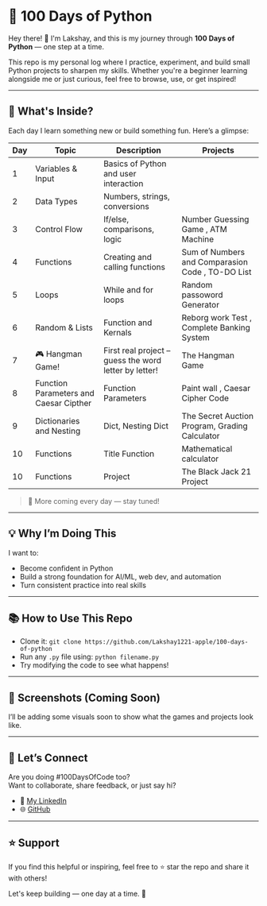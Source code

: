 # 🐍 100 Days of Python

Hey there! 👋 I'm Lakshay, and this is my journey through **100 Days of Python** — one step at a time.

This repo is my personal log where I practice, experiment, and build small Python projects to sharpen my skills. Whether you're a beginner learning alongside me or just curious, feel free to browse, use, or get inspired!

---

## 🚀 What's Inside?

Each day I learn something new or build something fun. Here’s a glimpse:

| Day | Topic | Description | Projects |
|-----|-------|-------------|----------|
| 1   | Variables & Input | Basics of Python and user interaction | 
| 2   | Data Types        | Numbers, strings, conversions |
| 3   | Control Flow      | If/else, comparisons, logic  | Number Guessing Game , ATM Machine| 
| 4   | Functions         | Creating and calling functions | Sum of Numbers and Comparasion Code , TO-DO List |
| 5   | Loops             | While and for loops | Random passoword Generator |
| 6   | Random & Lists    | Function and Kernals | Reborg work Test , Complete Banking System |
| 7   | 🎮 Hangman Game!  | First real project – guess the word letter by letter! | The Hangman Game |
| 8   | Function Parameters and Caesar Cipther | Function Parameters | Paint wall , Caesar Cipher Code |
| 9   | Dictionaries and Nesting | Dict, Nesting Dict | The Secret Auction Program, Grading Calculator |
| 10  |Functions | Title Function | Mathematical calculator |
| 10  |Functions |Project | The Black Jack 21 Project |


> 📌 More coming every day — stay tuned!

---

## 💡 Why I’m Doing This

I want to:
- Become confident in Python
- Build a strong foundation for AI/ML, web dev, and automation
- Turn consistent practice into real skills

---

## 📚 How to Use This Repo

- Clone it: `git clone https://github.com/Lakshay1221-apple/100-days-of-python`
- Run any `.py` file using: `python filename.py`
- Try modifying the code to see what happens!

---

## 📸 Screenshots (Coming Soon)

I’ll be adding some visuals soon to show what the games and projects look like.

---

## 🙌 Let’s Connect

Are you doing #100DaysOfCode too?  
Want to collaborate, share feedback, or just say hi?

- 💼 [My LinkedIn](www.linkedin.com/in/lakshay-raj-b53709303)
- 🌐 [GitHub](https://github.com/Lakshay1221-apple)

---

## ⭐ Support

If you find this helpful or inspiring, feel free to ⭐ star the repo and share it with others!

Let's keep building — one day at a time. 💪

